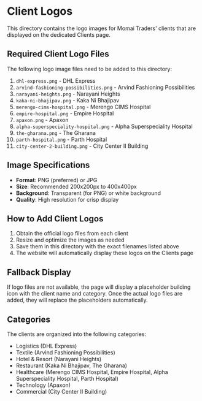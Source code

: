 # Client Logos

This directory contains the logo images for Momai Traders' clients that are displayed on the dedicated Clients page.

## Required Client Logo Files

The following logo image files need to be added to this directory:

1. `dhl-express.png` - DHL Express
2. `arvind-fashioning-possibilities.png` - Arvind Fashioning Possibilities
3. `narayani-heights.png` - Narayani Heights
4. `kaka-ni-bhajipav.png` - Kaka Ni Bhajipav
5. `merengo-cims-hospital.png` - Merengo CIMS Hospital
6. `empire-hospital.png` - Empire Hospital
7. `apaxon.png` - Apaxon
8. `alpha-superspeciality-hospital.png` - Alpha Superspeciality Hospital
9. `the-gharana.png` - The Gharana
10. `parth-hospital.png` - Parth Hospital
11. `city-center-2-building.png` - City Center II Building

## Image Specifications

- **Format**: PNG (preferred) or JPG
- **Size**: Recommended 200x200px to 400x400px
- **Background**: Transparent (for PNG) or white background
- **Quality**: High resolution for crisp display

## How to Add Client Logos

1. Obtain the official logo files from each client
2. Resize and optimize the images as needed
3. Save them in this directory with the exact filenames listed above
4. The website will automatically display these logos on the Clients page

## Fallback Display

If logo files are not available, the page will display a placeholder building icon with the client name and category. Once the actual logo files are added, they will replace the placeholders automatically.

## Categories

The clients are organized into the following categories:
- Logistics (DHL Express)
- Textile (Arvind Fashioning Possibilities)
- Hotel & Resort (Narayani Heights)
- Restaurant (Kaka Ni Bhajipav, The Gharana)
- Healthcare (Merengo CIMS Hospital, Empire Hospital, Alpha Superspeciality Hospital, Parth Hospital)
- Technology (Apaxon)
- Commercial (City Center II Building)
